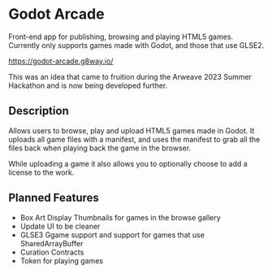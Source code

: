 # Godot Arcade

Front-end app for publishing, browsing and playing HTML5 games. Currently only supports games made with Godot, and those that use GLSE2.

https://godot-arcade.g8way.io/

This was an idea that came to fruition during the Arweave 2023 Summer Hackathon and is now being developed further.

## Description

Allows users to browse, play and upload HTML5 games made in Godot. It uploads all game files with a manifest, and uses the manifest to grab all the files back when playing back the game in the browser.

While uploading a game it also allows you to optionally choose to add a license to the work.

## Planned Features

- Box Art Display Thumbnails for games in the browse gallery
- Update UI to be cleaner
- GLSE3 Ggame support and support for games that use SharedArrayBuffer
- Curation Contracts
- Token for playing games
